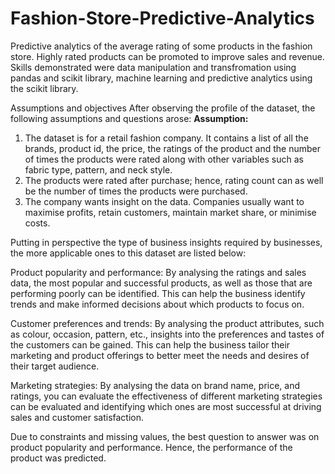 # Fashion-Store-Predictive-Analytics
Predictive analytics of the average rating of some products in the fashion store. Highly rated products can be promoted to improve sales and revenue.
Skills demonstrated were data manipulation and transfromation using pandas and scikit library, machine learning and predictive analytics using the scikit library.


Assumptions and objectives
After observing the profile of the dataset, the following assumptions and questions arose:
**Assumption:**

1.	The dataset is for a retail fashion company. It contains a list of all the brands, product id, the price, the ratings of the product and the number of times the products were rated along with other variables such as fabric type, pattern, and neck style.
2.	The products were rated after purchase; hence, rating count can as well be the number of times the products were purchased.
3.	The company wants insight on the data. Companies usually want to maximise profits, retain customers, maintain market share, or minimise costs.

Putting in perspective the type of business insights required by businesses, the more applicable ones to this dataset are listed below:

Product popularity and performance: By analysing the ratings and sales data, the most popular and successful products, as well as those that are performing poorly can be identified. This can help the business identify trends and make informed decisions about which products to focus on.

Customer preferences and trends: By analysing the product attributes, such as colour, occasion, pattern, etc., insights into the preferences and tastes of the customers can be gained. This can help the business tailor their marketing and product offerings to better meet the needs and desires of their target audience.

Marketing strategies: By analysing the data on brand name, price, and ratings, you can evaluate the effectiveness of different marketing strategies can be evaluated and identifying which ones are most successful at driving sales and customer satisfaction.


Due to constraints and missing values, the best question to answer was on product popularity and performance. Hence, the performance of the product was predicted.
